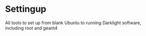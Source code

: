# Settingup
All tools to set up from blank Ubuntu to running Darklight software, including root and geant4
